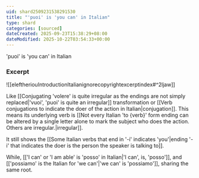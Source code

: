 ```yaml
---
uid: shard2509231538291530
title: "'puoi' is 'you can' in Italian"
type: shard
categories: [sourced]
dateCreated: 2025-09-23T15:38:29+08:00
dateModified: 2025-10-22T03:54:33+00:00
---
```

'puoi' is 'you can' in Italian
### Excerpt
![[eleftheriouIntroductionItalianignorecopyrightexcerptindex#^2ljaw]]

Like [[Conjugating 'volere' is quite irregular as the endings are not simply replaced|'vuoi', 'puoi' is quite an irregular]] transformation or [[Verb conjugations to indicate the doer of the action in Italian|conjugation]]. This means its underlying verb is [[Not every Italian 'to {verb}' form ending can be altered by a single letter alone to mark the subject who does the action. Others are irregular.|irregular]].

It still shows the [[Some Italian verbs that end in '-i' indicates 'you'|ending '-i' that indicates the doer is the person the speaker is talking to]]. 

While, [['I can' or 'I am able' is 'posso' in Italian|'I can', is, 'posso']], and [['possiamo' is the Italian for 'we can'|'we can' is 'possiamo']], sharing the same root.